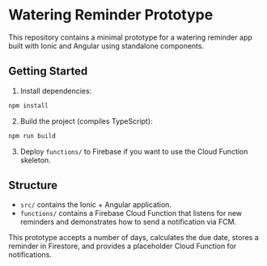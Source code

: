 # Watering Reminder Prototype

This repository contains a minimal prototype for a watering reminder app built with Ionic and Angular using standalone components.

## Getting Started

1. Install dependencies:

```bash
npm install
```

2. Build the project (compiles TypeScript):

```bash
npm run build
```

3. Deploy `functions/` to Firebase if you want to use the Cloud Function skeleton.

## Structure

- `src/` contains the Ionic + Angular application.
- `functions/` contains a Firebase Cloud Function that listens for new reminders and demonstrates how to send a notification via FCM.

This prototype accepts a number of days, calculates the due date, stores a reminder in Firestore, and provides a placeholder Cloud Function for notifications.
